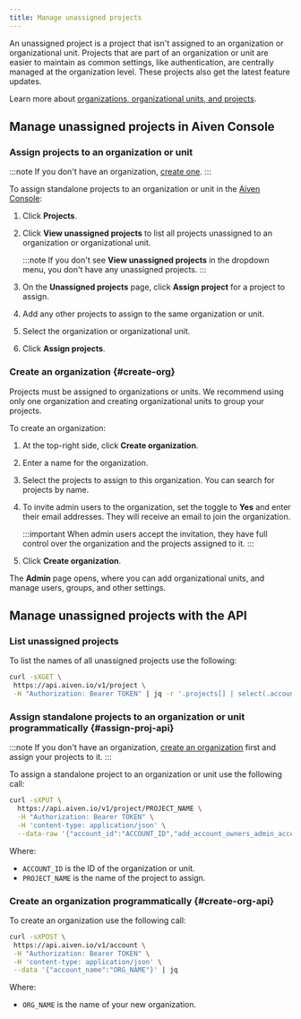 ```yaml
---
title: Manage unassigned projects
---
```


An unassigned project is a project that isn't assigned to an organization or organizational unit. Projects that are part of an organization or unit are easier to maintain as common settings, like authentication, are centrally managed at the organization level. These projects also get the latest feature updates.

Learn more about
[organizations, organizational units, and projects](/docs/platform/concepts/orgs-units-projects).

## Manage unassigned projects in Aiven Console

### Assign projects to an organization or unit

:::note
If you don't have an organization,
[create one](/docs/platform/howto/manage-unassigned-projects#create-org).
:::

To assign standalone projects to an organization or unit in the [Aiven
Console](https://console.aiven.io/):

1. Click **Projects**.
1. Click **View unassigned projects** to list all projects unassigned
   to an organization or organizational unit.
   <!-- vale off -->
   :::note
   If you don't
   see **View unassigned projects** in the dropdown menu, you
   don't have any unassigned projects.
   :::
   <!-- vale on -->

1. On the **Unassigned projects** page, click **Assign project** for a
   project to assign.
1. Add any other projects to assign to the same
   organization or unit.
1. Select the organization or organizational unit.
1. Click **Assign projects**.

### Create an organization {#create-org}

Projects must be assigned to organizations or units. We recommend using
only one organization and creating organizational units to group your
projects.

To create an organization:

<!-- vale off -->

1. At the top-right side, click **Create organization**.

1. Enter a name for the organization.

1. Select the projects to assign to this organization.
   You can search for projects by name.

1. To invite admin users to the organization, set the
   toggle to **Yes** and enter their email addresses. They will receive
   an email to join the organization.

   :::important
   When admin users accept the invitation, they have full control over
   the organization and the projects assigned to it.
   :::

1. Click **Create organization**.

<!-- vale on -->

The **Admin** page opens, where you can add organizational units, and
manage users, groups, and other settings.

## Manage unassigned projects with the API

### List unassigned projects

To list the names of all unassigned projects use the following:

```bash
curl -sXGET \
 https://api.aiven.io/v1/project \
 -H "Authorization: Bearer TOKEN" | jq -r '.projects[] | select(.account_id==null) | .project_name'
```

### Assign standalone projects to an organization or unit programmatically {#assign-proj-api}

:::note
If you don't have an organization,
[create an organization](/docs/platform/howto/manage-unassigned-projects#create-org-api)
first and assign your projects to it.
:::

To assign a standalone project to an organization or unit use the
following call:

```bash
curl -sXPUT \
  https://api.aiven.io/v1/project/PROJECT_NAME \
  -H "Authorization: Bearer TOKEN" \
  -H 'content-type: application/json' \
  --data-raw '{"account_id":"ACCOUNT_ID","add_account_owners_admin_access":true}'
```

Where:

- `ACCOUNT_ID` is the ID of the organization or unit.
- `PROJECT_NAME` is the name of the project to assign.

### Create an organization programmatically {#create-org-api}

To create an organization use the following call:

```bash
curl -sXPOST \
 https://api.aiven.io/v1/account \
 -H "Authorization: Bearer TOKEN" \
 -H 'content-type: application/json' \
 --data '{"account_name":"ORG_NAME"}' | jq
```

Where:

- `ORG_NAME` is the name of your new organization.
